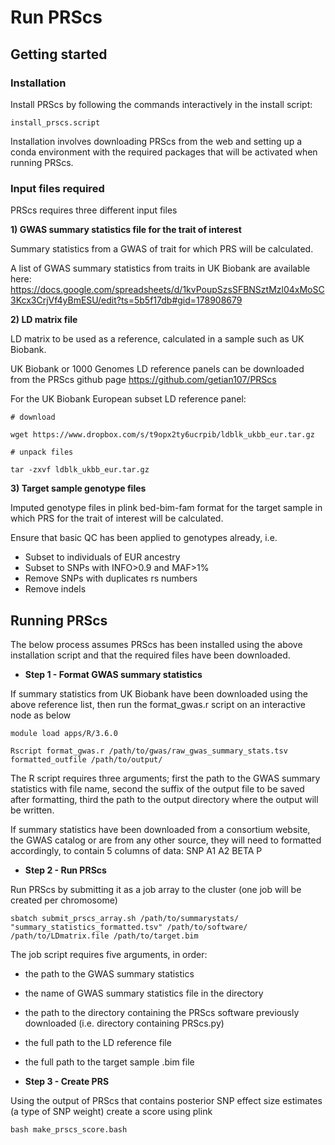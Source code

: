 # Run PRScs

## Getting started

### Installation

Install PRScs by following the commands interactively in the install script: 

```
install_prscs.script
```

Installation involves downloading PRScs from the web and setting up a conda environment with the required packages that will be activated when running PRScs.

### Input files required

PRScs requires three different input files

**1) GWAS summary statistics file for the trait of interest**

Summary statistics from a GWAS of trait for which PRS will be calculated.

A list of GWAS summary statistics from traits in UK Biobank are available here:
https://docs.google.com/spreadsheets/d/1kvPoupSzsSFBNSztMzl04xMoSC3Kcx3CrjVf4yBmESU/edit?ts=5b5f17db#gid=178908679

**2) LD matrix file**

LD matrix to be used as a reference, calculated in a sample such as UK Biobank. 

UK Biobank or 1000 Genomes LD reference panels can be downloaded from the PRScs github page https://github.com/getian107/PRScs

For the UK Biobank European subset LD reference panel:

```
# download

wget https://www.dropbox.com/s/t9opx2ty6ucrpib/ldblk_ukbb_eur.tar.gz

# unpack files

tar -zxvf ldblk_ukbb_eur.tar.gz
```

**3) Target sample genotype files**

Imputed genotype files in plink bed-bim-fam format for the target sample in which PRS for the trait of interest will be calculated.

Ensure that basic QC has been applied to genotypes already, i.e.

* Subset to individuals of EUR ancestry
* Subset to SNPs with INFO>0.9 and MAF>1%
* Remove SNPs with duplicates rs numbers
* Remove indels

## Running PRScs

The below process assumes PRScs has been installed using the above installation script and that the required files have been downloaded.

* **Step 1 -  Format GWAS summary statistics**

If summary statistics from UK Biobank have been downloaded using the above reference list, then run the format_gwas.r script on an interactive node as below

```
module load apps/R/3.6.0

Rscript format_gwas.r /path/to/gwas/raw_gwas_summary_stats.tsv formatted_outfile /path/to/output/

```

The R script requires three arguments; first the path to the GWAS summary statistics with file name, second the suffix of the output file to be saved after formatting, third the path to the output directory where the output will be written.

If summary statistics have been downloaded from a consortium website, the GWAS catalog or are from any other source, they will need to formatted accordingly, to contain 5 columns of data: SNP A1 A2 BETA P


* **Step 2 - Run PRScs**

Run PRScs by submitting it as a job array to the cluster (one job will be created per chromosome)

```
sbatch submit_prscs_array.sh /path/to/summarystats/ "summary_statistics_formatted.tsv" /path/to/software/ /path/to/LDmatrix.file /path/to/target.bim
```

The job script requires five arguments, in order:
* the path to the GWAS summary statistics
* the name of GWAS summary statistics file in the directory
* the path to the directory containing the PRScs software previously downloaded (i.e. directory containing PRScs.py) 
* the full path to the LD reference file
* the full path to the target sample .bim file


* **Step 3 - Create PRS**

Using the output of PRScs that contains posterior SNP effect size estimates (a type of SNP weight) create a score using plink

```
bash make_prscs_score.bash
```








